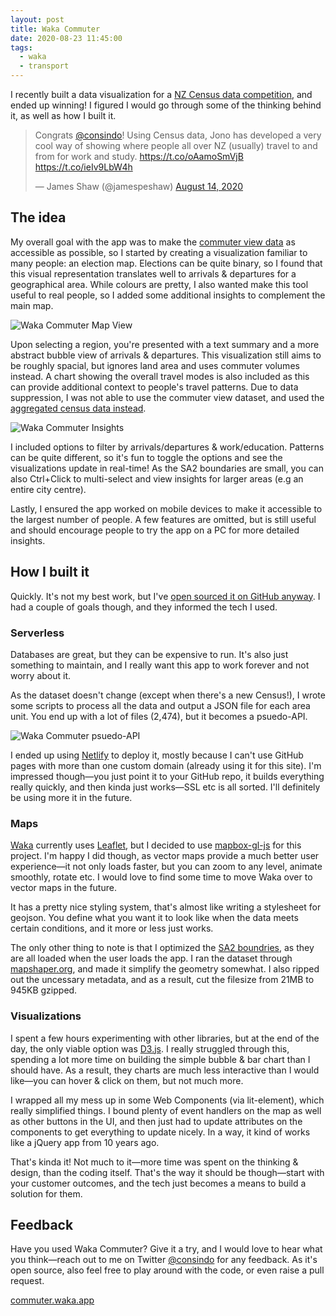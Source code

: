 ```yaml
---
layout: post
title: Waka Commuter
date: 2020-08-23 11:45:00
tags:
  - waka
  - transport
---
```


I recently built a data visualization for a [NZ Census data competition](https://www.stats.govt.nz/news/winner-announced-for-2018-census-commuter-data-visualisation-competition), and ended up winning! I figured I would go through some of the thinking behind it, as well as how I built it.

<blockquote class="twitter-tweet"><p lang="en" dir="ltr">Congrats <a href="https://twitter.com/consindo?ref_src=twsrc%5Etfw">@consindo</a>! Using Census data, Jono has developed a very cool way of showing where people all over NZ (usually) travel to and from for work and study. <a href="https://t.co/oAamoSmVjB">https://t.co/oAamoSmVjB</a> <a href="https://t.co/ieIv9LbW4h">https://t.co/ieIv9LbW4h</a></p>&mdash; James Shaw (@jamespeshaw) <a href="https://twitter.com/jamespeshaw/status/1294100223547990017?ref_src=twsrc%5Etfw">August 14, 2020</a></blockquote> <script async src="https://platform.twitter.com/widgets.js" charset="utf-8"></script> 

## The idea

My overall goal with the app was to make the [commuter view data](https://datafinder.stats.govt.nz/data/category/census/2018/commuter-view/) as accessible as possible, so I started by creating a visualization familiar to many people: an election map. Elections can be quite binary, so I found that this visual representation translates well to arrivals & departures for a geographical area. While colours are pretty, I also wanted make this tool useful to real people, so I added some additional insights to complement the main map.

![Waka Commuter Map View](/images/waka-commuter-map.png)

Upon selecting a region, you're presented with a text summary and a more abstract bubble view of arrivals & departures. This visualization still aims to be roughly spacial, but ignores land area and uses commuter volumes instead. A chart showing the overall travel modes is also included as this can provide additional context to people's travel patterns. Due to data suppression, I was not able to use the commuter view dataset, and used the [aggregated census data instead](http://nzdotstat.stats.govt.nz/WBOS/Index.aspx?DataSetCode=TABLECODE8296).

![Waka Commuter Insights](/images/waka-commuter-insights.png)

I included options to filter by arrivals/departures & work/education. Patterns can be quite different, so it's fun to toggle the options and see the visualizations update in real-time! As the SA2 boundaries are small, you can also Ctrl+Click to multi-select and view insights for larger areas (e.g an entire city centre).

Lastly, I ensured the app worked on mobile devices to make it accessible to the largest number of people. A few features are omitted, but is still useful and should encourage people to try the app on a PC for more detailed insights.

## How I built it

Quickly. It's not my best work, but I've [open sourced it on GitHub anyway](https://github.com/consindo/commuterview). I had a couple of goals though, and they informed the tech I used.

### Serverless

Databases are great, but they can be expensive to run. It's also just something to maintain, and I really want this app to work forever and not worry about it.

As the dataset doesn't change (except when there's a new Census!), I wrote some scripts to process all the data and output a JSON file for each area unit. You end up with a lot of files (2,474), but it becomes a psuedo-API.

![Waka Commuter psuedo-API](/images/waka-commuter-api.png)

I ended up using [Netlify](https://netlify.com) to deploy it, mostly because I can't use GitHub pages with more than one custom domain (already using it for this site). I'm impressed though—you just point it to your GitHub repo, it builds everything really quickly, and then kinda just works—SSL etc is all sorted. I'll definitely be using more it in the future.

### Maps

[Waka](https://waka.app) currently uses [Leaflet](https://leafletjs.com/), but I decided to use [mapbox-gl-js](https://github.com/mapbox/mapbox-gl-js) for this project. I'm happy I did though, as vector maps provide a much better user experience—it not only loads faster, but you can zoom to any level, animate smoothly, rotate etc. I would love to find some time to move Waka over to vector maps in the future.

It has a pretty nice styling system, that's almost like writing a stylesheet for geojson. You define what you want it to look like when the data meets certain conditions, and it more or less just works.

The only other thing to note is that I optimized the [SA2 boundries](https://datafinder.stats.govt.nz/layer/98970-statistical-area-2-2019-generalised/), as they are all loaded when the user loads the app. I ran the dataset through [mapshaper.org](https://mapshaper.org/), and made it simplify the geometry somewhat. I also ripped out the uncessary metadata, and as a result, cut the filesize from 21MB to 945KB gzipped.

### Visualizations

I spent a few hours experimenting with other libraries, but at the end of the day, the only viable option was [D3.js](https://d3js.org/). I really struggled through this, spending a lot more time on building the simple bubble & bar chart than I should have. As a result, they charts are much less interactive than I would like—you can hover & click on them, but not much more.

I wrapped all my mess up in some Web Components (via lit-element), which really simplified things. I bound plenty of event handlers on the map as well as other buttons in the UI, and then just had to update attributes on the components to get everything to update nicely. In a way, it kind of works like a jQuery app from 10 years ago.

That's kinda it! Not much to it—more time was spent on the thinking & design, than the coding itself. That's the way it should be though—start with your customer outcomes, and the tech just becomes a means to build a solution for them.

## Feedback

Have you used Waka Commuter? Give it a try, and I would love to hear what you think—reach out to me on Twitter [@consindo](https://twitter.com/consindo) for any feedback. As it's open source, also feel free to play around with the code, or even raise a pull request.

[commuter.waka.app](https://commuter.waka.app)
